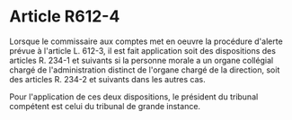 # Article R612-4

Lorsque le commissaire aux comptes met en oeuvre la procédure d'alerte prévue à l'article L. 612-3, il est fait application soit des dispositions des articles R. 234-1 et suivants si la personne morale a un organe collégial chargé de l'administration distinct de l'organe chargé de la direction, soit des articles R. 234-2 et suivants dans les autres cas.

Pour l'application de ces deux dispositions, le président du tribunal compétent est celui du tribunal de grande instance.
